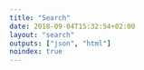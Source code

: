 ```yaml
---
title: "Search"
date: 2018-09-04T15:32:54+02:00
layout: "search"
outputs: ["json", "html"]
noindex: true
---
```

